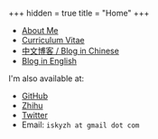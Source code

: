 +++
hidden = true
title = "Home"
+++

* [About Me](/pages/about)
* [Curriculum Vitae](https://skyzh.github.io/files/cv.pdf)
* [中文博客 / Blog in Chinese](/posts)
* [Blog in English](/posts-ng)

I'm also available at:

* [GitHub](https://github.com/skyzh)
* [Zhihu](https://www.zhihu.com/people/SkyZH)
* [Twitter](https://twitter.com/iskyzh)
* Email: `iskyzh at gmail dot com`
